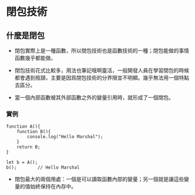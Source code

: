 # 閉包技術
## 什麼是閉包
- 閉包實際上是一種函數，所以閉包技術也是函數技術的一種；閉包能做的事情函數幾乎都能做。

- 閉包技術花式比較多，用法也筆記哦啊靈活，一般開發人員在學習閉包的時候都會遇到瓶頸，主要是因爲閉包技術的分界限並不明顯。幾乎無法用一個特點去區分。

- 當一個內部函數被其外部函數之外的變量引用時，就形成了一個閉包。

### 實例
```
function A(){
    function B(){
        console.log("Hello Marshal");
    }
    return B;
}

let b = A();
b();        // Hello Marshal
```
- 閉包最大的兩個用處：一個是可以讀取函數內部的變量；另一個就是讓這些變量的值始終保持在內存中。
